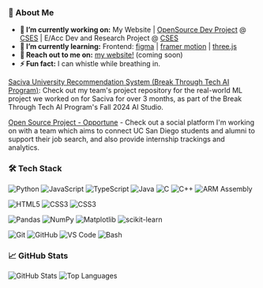 <h3>🚀 About Me</h3> 

- **🔭 I’m currently working on:** My Website | [OpenSource Dev Project](https://github.com/CSES-Open-Source/Opportune) @ [CSES](https://csesucsd.com/) | E/Acc Dev and Research Project @ [CSES](https://csesucsd.com/)
- **🌱 I’m currently learning:** Frontend: [figma](https://youtu.be/HZuk6Wkx_Eg?si=BgzWnRiBATb9dqTB) | [framer motion](https://youtu.be/znbCa4Rr054?si=MkFfPyfBK1JK4wCS) | [three.js](https://youtu.be/kt0FrkQgw8w?si=4B7_emR-ZELqKGxm)
- **💬 Reach out to me on:** [my website!](https://www.wwidjaja.site/) (coming soon)
- **⚡ Fun fact:** I can whistle while breathing in.

[Saciva University Recommendation System (Break Through Tech AI Program)](https://github.com/saciva-team-2b/Saciva-University-Recommendation-System-2B): Check out my team's project repository for the real-world ML project we worked on for Saciva for over 3 months, as part of the Break Through Tech AI Program's Fall 2024 AI Studio.

[Open Source Project - Opportune](https://github.com/CSES-Open-Source/Opportune) - Check out a social platform I'm working on with a team which aims to connect UC San Diego students and alumni to support their job search, and also provide internship trackings and analytics.

### 🛠️ **Tech Stack**
[comment]: **Backend**
[comment]: **Databases**
[comment]: **DevOps&Cloud**
![Python](https://img.shields.io/badge/-Python-3776AB?logo=python&logoColor=white&style=for-the-badge)
![JavaScript](https://img.shields.io/badge/-JavaScript-F7DF1E?logo=javascript&logoColor=black&style=for-the-badge)
![TypeScript](https://img.shields.io/badge/-TypeScript-3178C6?logo=typescript&logoColor=white&style=for-the-badge)
![Java](https://img.shields.io/badge/-Java-007396?logo=java&logoColor=white&style=for-the-badge)
![C](https://img.shields.io/badge/-C-00599C?logo=c&logoColor=white&style=for-the-badge)
![C++](https://img.shields.io/badge/-C++-00599C?logo=cplusplus&logoColor=white&style=for-the-badge)
![ARM Assembly](https://img.shields.io/badge/-ARM%20Assembly-0091BD?logo=arm&logoColor=white&style=for-the-badge)

![HTML5](https://img.shields.io/badge/-HTML5-E34F26?logo=html5&logoColor=white&style=for-the-badge)
![CSS3](https://img.shields.io/badge/-CSS3-1572B6?logo=css3&logoColor=white&style=for-the-badge)
![CSS3](https://img.shields.io/badge/-React-1572B6?logo=react&logoColor=white&style=for-the-badge)

![Pandas](https://img.shields.io/badge/-Pandas-150458?logo=pandas&logoColor=white&style=for-the-badge)
![NumPy](https://img.shields.io/badge/-NumPy-013243?logo=numpy&logoColor=white&style=for-the-badge)
![Matplotlib](https://img.shields.io/badge/-Matplotlib-019CFF?logo=python&logoColor=white&style=for-the-badge)
![scikit-learn](https://img.shields.io/badge/-scikit--learn-F7931E?logo=scikit-learn&logoColor=white&style=for-the-badge)

![Git](https://img.shields.io/badge/-Git-F05032?logo=git&logoColor=white&style=for-the-badge)
![GitHub](https://img.shields.io/badge/-GitHub-181717?logo=github&logoColor=white&style=for-the-badge)
![VS Code](https://img.shields.io/badge/-VS%20Code-007ACC?logo=visual-studio-code&logoColor=white&style=for-the-badge)
![Bash](https://img.shields.io/badge/-Bash-4EAA25?logo=gnu-bash&logoColor=white&style=for-the-badge)

### 📈 **GitHub Stats**

![GitHub Stats](https://github-readme-stats.vercel.app/api?username=wwidjaja0&show_icons=true&hide_border=true&theme=radical) ![Top Languages](https://github-readme-stats.vercel.app/api/top-langs/?username=wwidjaja0&layout=compact&hide_border=true&theme=radical)
